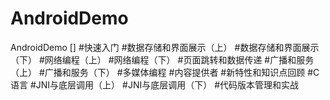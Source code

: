 # AndroidDemo
AndroidDemo
[]
#快速入门
#数据存储和界面展示（上）
#数据存储和界面展示（下）
#网络编程（上）
#网络编程（下）
#页面跳转和数据传递
#广播和服务（上）
#广播和服务（下）
#多媒体编程
#内容提供者
#新特性和知识点回顾
#C语言
#JNI与底层调用（上）
#JNI与底层调用（下）
#代码版本管理和实战
